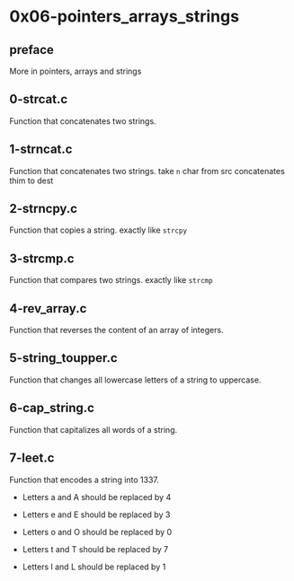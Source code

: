 # 0x06-pointers_arrays_strings

## preface

   More in pointers, arrays and strings

## 0-strcat.c

   Function that concatenates two strings.

## 1-strncat.c

  Function that concatenates two strings. take `n` char from src concatenates thim to dest

## 2-strncpy.c

   Function that copies a string. exactly like `strcpy`

## 3-strcmp.c

   Function that compares two strings. exactly like `strcmp`

## 4-rev_array.c

   Function that reverses the content of an array of integers.

## 5-string_toupper.c

   Function that changes all lowercase letters of a string to uppercase.

## 6-cap_string.c

   Function that capitalizes all words of a string.

## 7-leet.c

   Function that encodes a string into 1337.

   * Letters a and A should be replaced by 4

   * Letters e and E should be replaced by 3

   * Letters o and O should be replaced by 0

   * Letters t and T should be replaced by 7

   * Letters l and L should be replaced by 1